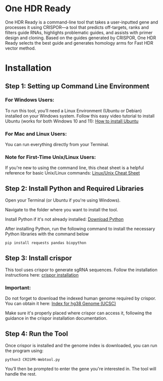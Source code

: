 # One HDR Ready

One HDR Ready is a command-line tool that takes a user-inputted gene and processes it using CRISPOR—a tool that predicts off-targets, ranks and filters guide RNAs, highlights problematic guides, and assists with primer design and cloning. Based on the guides generated by CRISPOR, One HDR Ready selects the best guide and generates homology arms for Fast HDR vector method.

# Installation

## Step 1: Setting up Command Line Environment

### For Windows Users:
To run this tool, you’ll need a Linux Environment (Ubuntu or Debian) installed on your Windows system.
Follow this easy video tutorial to install Ubuntu (works for both Windows 10 and 11): [How to install Ubuntu](https://www.youtube.com/watch?v=X-DHaQLrBi8&t=2s)

### For Mac and Linux Users:
You can run everything directly from your Terminal.

### Note for First-Time Unix/Linux Users:
If you're new to using the command line, this cheat sheet is a helpful reference for basic Unix/Linux commands: [Linux/Unix Cheat Sheet](https://microsoft.github.io/WhatTheHack/020-LinuxFundamentals/Student/resources/commands.html)
## Step 2: Install Python and Required Libraries
Open your Terminal (or Ubuntu if you're using Windows).

Navigate to the folder where you want to install the tool.

Install Python if it's not already installed:
[Download Python](https://www.python.org/downloads/)

After installing Python, run the following command to install the necessary Python libraries with the command below
```
pip install requests pandas biopython
```
## Step 3: Install crispor
This tool uses crispor to generate sgRNA sequences.
Follow the installation instructions here: [crispor installation](https://github.com/maximilianh/crisporWebsite/blob/master/INSTALL.md)

### Important:
Do not forget to download the indexed human genome required by crispor. You can obtain it here:
[Index for hg38 Genome (UCSC)](https://crispor.gi.ucsc.edu/genomes/hg38/)

Make sure it's properly placed where crispor can access it, following the guidance in the crispor installation documentation.


## Step 4: Run the Tool
Once crispor is installed and the genome index is downloaded, you can run the program using:
```
python3 CRISPR-Webtool.py
```
You’ll then be prompted to enter the gene you're interested in. The tool will handle the rest.
